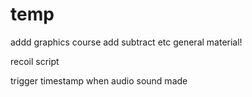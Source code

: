 # temp

addd graphics course add subtract etc general material!

recoil script

trigger timestamp when audio sound made
